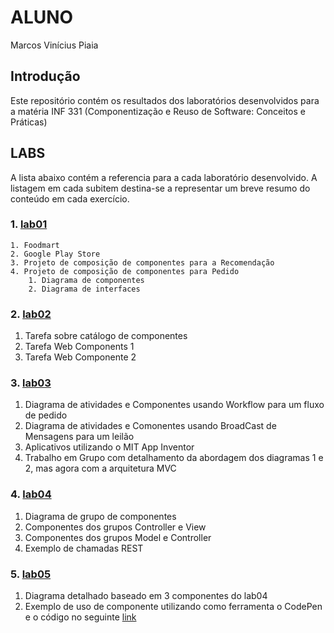 # ALUNO

Marcos Vinícius Piaia

## Introdução

Este repositório contém os resultados dos laboratórios desenvolvidos para a matéria 
INF 331 (Componentização e Reuso de Software: Conceitos e Práticas)

## LABS

A lista abaixo contém a referencia para a cada laboratório desenvolvido. A listagem em cada
subitem destina-se a representar um breve resumo do conteúdo em cada exercício.

### 1. [lab01](./lab01)

 	1. Foodmart
 	2. Google Play Store
 	3. Projeto de composição de componentes para a Recomendação
 	4. Projeto de composição de componentes para Pedido
      	1. Diagrama de componentes
      	2. Diagrama de interfaces

### 2. [lab02](./lab02)

1. Tarefa sobre catálogo de componentes
2. Tarefa Web Components 1
3. Tarefa Web Componente 2

### 3. [lab03](./lab03)

1. Diagrama de atividades e Componentes usando Workflow para um fluxo de pedido
2. Diagrama de atividades e Comonentes usando BroadCast de Mensagens para um leilão
3. Aplicativos utilizando o MIT App Inventor
4. Trabalho em Grupo com detalhamento da abordagem dos diagramas 1 e 2, mas agora com
   a arquitetura MVC

### 4. [lab04](./lab04)

1. Diagrama de grupo de componentes
2. Componentes dos grupos Controller e View
3. Componentes dos grupos Model e Controller
4. Exemplo de chamadas REST

### 5. [lab05](./lab05)

1. Diagrama detalhado baseado em 3 componentes do lab04
2. Exemplo de uso de componente utilizando como ferramenta o CodePen e o código no seguinte [link](https://codepen.io/santanche/pen/KKzmbwR)

